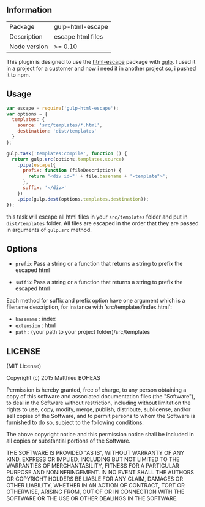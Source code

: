 ## Information

<table>
  <tr>
    <td>Package</td><td>gulp-html-escape</td>
  </tr>
  <tr>
    <td>Description</td><td>escape html files</td>
  </tr>
  <tr>
    <td>Node version</td><td>>= 0.10</td>
  </tr>
</table>

This plugin is designed to use the [html-escape](https://github.com/parshap/html-escape) package with [gulp](https://github.com/gulpjs/gulp).
I used it in a project for a customer and now i need it in another project so, i pushed it to npm.

## Usage

```js
var escape = require('gulp-html-escape');
var options = {
  templates: {
    source: 'src/templates/*.html',
    destination: 'dist/templates'
  }
};

gulp.task('templates:compile', function () {
  return gulp.src(options.templates.source)
    .pipe(escape({
      prefix: function (fileDescription) {
        return '<div id="' + file.basename + '-template">';
      },
      suffix: '</div>'
    })
    .pipe(gulp.dest(options.templates.destination));
});

```

this task will escape all html files in your `src/templates` folder and put in `dist/templates` folder. All files are escaped in the order that they are passed in arguments of `gulp.src` method.

## Options

- `prefix`
	Pass a string or a function that returns a string to prefix the escaped html

- `suffix`
	Pass a string or a function that returns a string to prefix the escaped html

Each method for suffix and prefix option have one argument which is a filename description, for instance with 'src/templates/index.html':

- `basename` : index
- `extension` : html
- `path` : (your path to your project folder)/src/templates

## LICENSE

(MIT License)

Copyright (c) 2015 Matthieu BOHEAS

Permission is hereby granted, free of charge, to any person obtaining
a copy of this software and associated documentation files (the
"Software"), to deal in the Software without restriction, including
without limitation the rights to use, copy, modify, merge, publish,
distribute, sublicense, and/or sell copies of the Software, and to
permit persons to whom the Software is furnished to do so, subject to
the following conditions:

The above copyright notice and this permission notice shall be
included in all copies or substantial portions of the Software.

THE SOFTWARE IS PROVIDED "AS IS", WITHOUT WARRANTY OF ANY KIND,
EXPRESS OR IMPLIED, INCLUDING BUT NOT LIMITED TO THE WARRANTIES OF
MERCHANTABILITY, FITNESS FOR A PARTICULAR PURPOSE AND
NONINFRINGEMENT. IN NO EVENT SHALL THE AUTHORS OR COPYRIGHT HOLDERS BE
LIABLE FOR ANY CLAIM, DAMAGES OR OTHER LIABILITY, WHETHER IN AN ACTION
OF CONTRACT, TORT OR OTHERWISE, ARISING FROM, OUT OF OR IN CONNECTION
WITH THE SOFTWARE OR THE USE OR OTHER DEALINGS IN THE SOFTWARE.